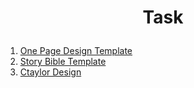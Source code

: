 # <p align="center"> Task </p>

  1. [One Page Design Template](/hw3/)
  2. [Story Bible Template](/hw3/storybible.md)
  3. [Ctaylor Design](/hw3/)

